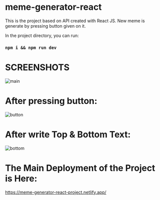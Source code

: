 # meme-generator-react
This is the project based on API created with React JS. New meme is generate by pressing button given on it.

In the project directory, you can run:

### `npm i && npm run dev`

# SCREENSHOTS

![main](https://github.com/Hafiz-Ali-1/meme_generator_react/assets/125127546/580b2a97-1cff-4839-9d95-15a89469e25f)
# After pressing button:
![button](https://github.com/Hafiz-Ali-1/meme_generator_react/assets/125127546/6299cc24-683b-49e1-bceb-797aa845dd34)
# After write Top & Bottom Text:
![bottom](https://github.com/Hafiz-Ali-1/meme_generator_react/assets/125127546/0ba910c2-7a44-48ab-b36f-0bb237b42e4c)

# The Main Deployment of the Project is Here:
https://meme-generator-react-project.netlify.app/

